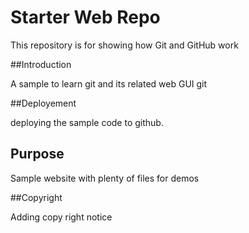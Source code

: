 # Starter Web Repo

This repository is for showing how Git and GitHub work

##Introduction 

A sample to learn git and its related web GUI git

##Deployement

deploying the sample code to github. 

## Purpose

Sample website with plenty of files for demos

##Copyright

Adding copy right notice
